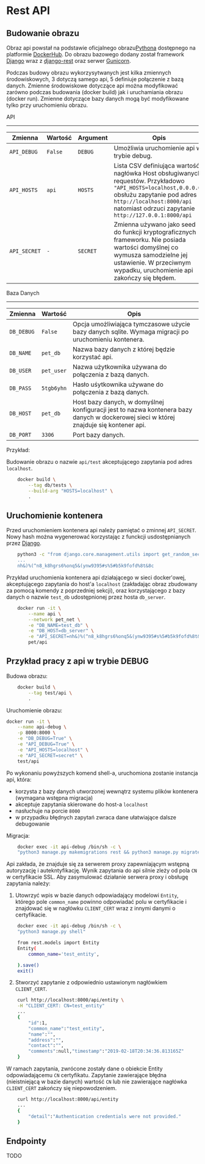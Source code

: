 Rest API
========

Budowanie obrazu
----------------

Obraz api powstał na podstawie oficjalnego obrazu[Pythona][python-url] dostępnego na platformie [DockerHub][python-image]. Do obrazu bazowego dodany został framework [Django][django-url] wraz z [django-rest][rest-url] oraz serwer [Gunicorn][gunicorn-url].

Podczas budowy obrazu wykorzysytwanych jest kilka zmiennych środowiskowych, 3 dotyczą samego api, 5 definiuje połączenie z bazą danych. Zmienne środowiskowe dotyczące api można modyfikować zarówno podczas budowania (docker build) jak i uruchamiania obrazu (docker run). Zmienne dotyczące bazy danych mogą być modyfikowane tylko przy uruchomieniu obrazu.

API
***
|Zmienna|Wartość|Argument|Opis|
|---|---|---|---|
|`API_DEBUG`|`False`|`DEBUG`| Umożliwia uruchomienie api w trybie debug. |
|`API_HOSTS`|`api`|`HOSTS`| Lista CSV definiująca wartość nagłówka Host obsługiwanych requestów. Przykładowo `"API_HOSTS=localhost,0.0.0.0"` obsłużu zapytanie pod adres `http://localhost:8000/api` natomiast odrzuci zapytanie `http://127.0.0.1:8000/api`|
|`API_SECRET`| `-` |`SECRET`| Zmienna używano jako seed do funkcji kryptograficznych frameworku. Nie posiada wartości domyślnej co wymusza samodzielne jej ustawienie. W przeciwnym wypadku, uruchomienie api zakończy się błędem.|

Baza Danych
***********
|Zmienna|Wartość|Opis|
|---|---|---|
|`DB_DEBUG`|`False`| Opcja umożliwiająca tymczasowe użycie bazy danych sqlite. Wymaga migracji po uruchomieniu kontenera. |
|`DB_NAME`|`pet_db`| Nazwa bazy danych z której będzie korzystać api. |
|`DB_USER`|`pet_user`| Nazwa użytkownika używana do połączenia z bazą danych.|
|`DB_PASS`|`5tgb6yhn`| Hasło uśytkownika używane do połączenia z bazą danych.|
|`DB_HOST`|`pet_db`| Host bazy danych, w domyślnej konfiguracji jest to nazwa kontenera bazy danych w dockerowej sieci w której znajduje się kontener api.|
|`DB_PORT`|`3306`| Port bazy danych.|

Przykład:

Budowanie obrazu o nazwie `api/test` akceptującego zapytania pod adres `localhost`.

```bash
    docker build \
        --tag db/tests \
        --build-arg "HOSTS=localhost" \
        .
```

Uruchomienie kontenera
----------------------

Przed uruchomieniem kontenera api należy pamiętać o zminnej `API_SECRET`. Nowy hash można wygenerować korzystając z funckcji usdostępnianych przez [Django][django-url].

```bash
    python3 -c "from django.core.management.utils import get_random_secret_key; print(get_random_secret_key())
    ...
    nh&)%(^n8_k8hgrs6%onq5&(ynw9395#s%5#b5k9fofd%8t&8c
```

Przykład uruchomienia kontenera api działającego w sieci docker'owej, akceptującego zapytania do host'a `localhost` (zakładając obraz zbudowany za pomocą komendy z poprzedniej sekcji), oraz korzystającego z bazy danych o nazwie `test_db` udostępnionej przez hosta `db_server`.

```bash
    docker run -it \
        --name api \
        --network pet_net \
        -e "DB_NAME=test_db" \
        -e "DB_HOST=db_server" \
        -e "API_SECRET=nh&)%(^n8_k8hgrs6%onq5&(ynw9395#s%5#b5k9fofd%8t&8c" \
        pet/api
```

Przykład pracy z api w trybie DEBUG
-----------------------------------
Budowa obrazu:

```bash
    docker build \
        --tag test/api \
        .
```

Uruchomienie obrazu:

```bash
docker run -it \
    --name api-debug \
    -p 8000:8000 \
    -e "DB_DEBUG=True" \
    -e "API_DEBUG=True" \
    -e "API_HOSTS=localhost" \
    -e "API_SECRET=secret" \
    test/api
```
Po wykonaniu powyższych komend shell-a, uruchomiona zostanie instancja api, która:
 * korzysta z bazy danych utworzonej wewnątrz systemu plików kontenera (wymagana wstępna migracja)
 * akceptuje zapytania skierowane do host-a `localhost`
 * nasłuchuje na porcie `8000`
 * w przypadku błędnych zapytań zwraca dane ułatwiające dalsze debugowanie

Migracja:

```bash
    docker exec -it api-debug /bin/sh -c \
    "python3 manage.py makemigrations rest && python3 manage.py migrate"
```

Api zakłada, że znajduje się za serwerem proxy zapewniającym wstępną autoryzację i autekntyfikację. Wynik zapytania do api silnie zleży od pola `CN` w certyfikacie SSL. Aby zasymulować działanie serwera proxy i obsługę zapytania należy:

1. Utowrzyć wpis w bazie danych odpowiadający modelowi `Entity`, którego pole `common_name` powinno odpowiadać polu w certyfikacie i znajdować się w nagłówku `CLIENT_CERT` wraz z innymi danymi o certyfikacie.

```bash
    docker exec -it api-debug /bin/sh -c \
    "python3 manage.py shell"

    from rest.models import Entity
    Entity(
        common_name='test_entity',

    ).save()
    exit()
```

2. Stworzyć zapytanie z odpowiednio ustawionym nagłówkiem `CLIENT_CERT`.
```bash
    curl http://localhost:8000/api/entity \
    -H "CLIENT_CERT: CN=test_entity"
    ...
    {
        "id":1,
        "common_name":"test_entity",
        "name":"",
        "address":"",
        "contact":"",
        "comments":null,"timestamp":"2019-02-18T20:34:36.813165Z"
    }
```

W ramach zapytania, zwrócone zostały dane o obiekcie Entity odpowiadającemu `CN` certyfikatu. Zapytanie zawierające błędna (nieistniejącą w bazie danych) wartość `CN` lub nie zawierające nagłówka `CLIENT_CERT` zakończy się niepowodzeniem.

```bash
    curl http://localhost:8000/api/entity
    ...
    {
        "detail":"Authentication credentials were not provided."
    }
```

Endpointy
---------
TODO

[python-url]: <https://www.python.org/>
[python-image]: <https://hub.docker.com/_/python>
[django-url]: <https://www.djangoproject.com/>
[rest-url]: <https://www.django-rest-framework.org/>
[gunicorn-url]: <https://gunicorn.org/>
